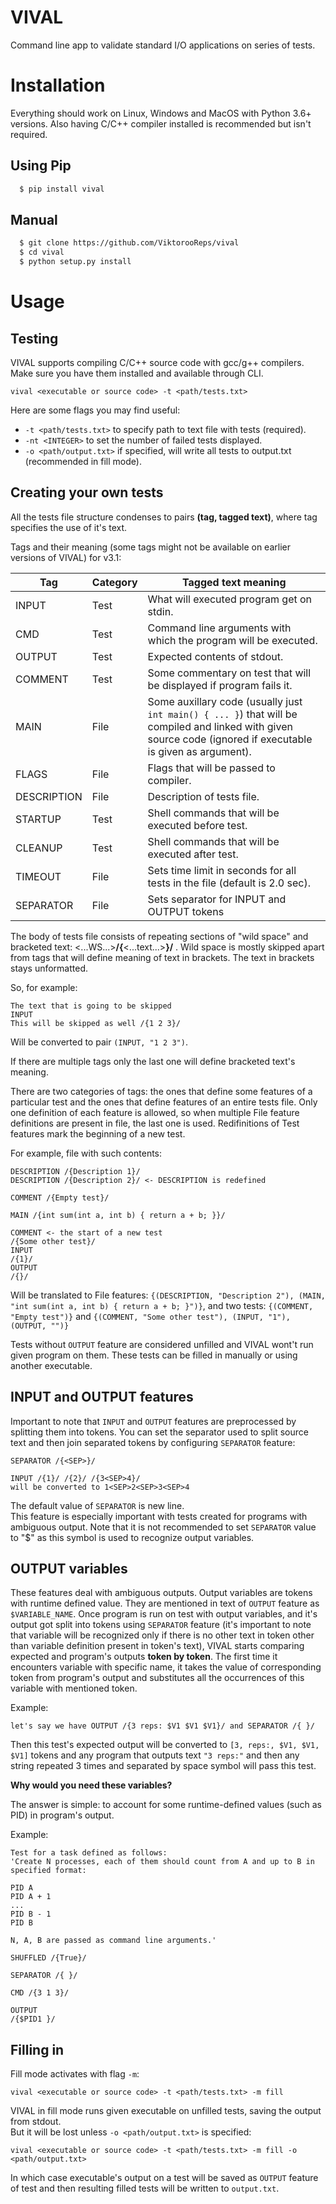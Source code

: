 # VIVAL

Command line app to validate standard I/O applications on series of tests.

# Installation

Everything should work on Linux, Windows and MacOS with Python 3.6+ versions. Also having C/C++ compiler installed is recommended but isn't required.

## Using Pip

```bash
  $ pip install vival
```
## Manual

```bash
  $ git clone https://github.com/ViktorooReps/vival
  $ cd vival
  $ python setup.py install
```

# Usage

## Testing

VIVAL supports compiling C/C++ source code with gcc/g++ compilers. Make sure you have them installed and available through CLI.

`vival <executable or source code> -t <path/tests.txt>`

Here are some flags you may find useful:
* `-t <path/tests.txt>` to specify path to text file with tests (required).
* `-nt <INTEGER>` to set the number of failed tests displayed.
* `-o <path/output.txt>` if specified, will write all tests to output.txt (recommended in fill mode).

## Creating your own tests

All the tests file structure condenses to pairs __(tag, tagged text)__, where tag specifies the use of it's text.

Tags and their meaning (some tags might not be available on earlier versions of VIVAL) for v3.1:

Tag         | Category | Tagged text meaning
----------- | -------- | -------------------
INPUT       | Test     | What will executed program get on stdin. 
CMD         | Test     | Command line arguments with which the program will be executed.
OUTPUT      | Test     | Expected contents of stdout.
COMMENT     | Test     | Some commentary on test that will be displayed if program fails it.
MAIN        | File     | Some auxillary code (usually just `int main() { ... }`) that will be compiled and linked with given source code (ignored if executable is given as argument). 
FLAGS       | File     | Flags that will be passed to compiler.
DESCRIPTION | File     | Description of tests file.
STARTUP     | Test     | Shell commands that will be executed before test.
CLEANUP     | Test     | Shell commands that will be executed after test.
TIMEOUT     | File     | Sets time limit in seconds for all tests in the file (default is 2.0 sec).
SEPARATOR   | File     | Sets separator for INPUT and OUTPUT tokens

The body of tests file consists of repeating sections of "wild space" and bracketed text: <...WS...>__/{__<...text...>__}/__ . Wild space is mostly skipped apart from tags that will define meaning of text in brackets. The text in brackets stays unformatted.

So, for example:
```
The text that is going to be skipped
INPUT
This will be skipped as well /{1 2 3}/
```
Will be converted to pair `(INPUT, "1 2 3")`.

If there are multiple tags only the last one will define bracketed text's meaning.

There are two categories of tags: the ones that define some features of a particular test and the ones that define features of an entire tests file. Only one definition of each feature is allowed, so when multiple File feature definitions are present in file, the last one is used. Redifinitions of Test features mark the beginning of a new test.

For example, file with such contents: 
```
DESCRIPTION /{Description 1}/
DESCRIPTION /{Description 2}/ <- DESCRIPTION is redefined

COMMENT /{Empty test}/

MAIN /{int sum(int a, int b) { return a + b; }}/

COMMENT <- the start of a new test
/{Some other test}/
INPUT
/{1}/
OUTPUT
/{}/
```
Will be translated to File features: `{(DESCRIPTION, "Description 2"), (MAIN, "int sum(int a, int b) { return a + b; }")}`, and two tests: `{(COMMENT, "Empty test")}` and `{(COMMENT, "Some other test"), (INPUT, "1"), (OUTPUT, "")}`

Tests without `OUTPUT` feature are considered unfilled and VIVAL wont't run given program on them. These tests can be filled in manually or using another executable.

## INPUT and OUTPUT features

Important to note that `INPUT` and `OUTPUT` features are preprocessed by splitting them into tokens. You can set the separator 
used to split source text and then join separated tokens by configuring `SEPARATOR` feature:

```
SEPARATOR /{<SEP>}/

INPUT /{1}/ /{2}/ /{3<SEP>4}/
will be converted to 1<SEP>2<SEP>3<SEP>4
```

The default value of `SEPARATOR` is new line.   
This feature is especially important with tests created for programs with ambiguous output. Note that it is not recommended
to set `SEPARATOR` value to "$" as this symbol is used to recognize output variables.

## OUTPUT variables

These features deal with ambiguous outputs. Output variables are tokens with runtime defined value. They are mentioned in 
text of `OUTPUT` feature as `$VARIABLE_NAME`. Once program is run on test with output variables, and it's
output got split into tokens using `SEPARATOR` feature (it's important to note that variable will be recognized only
if there is no other text in token other than variable definition present in token's text), VIVAL starts comparing expected 
and program's outputs **token by token**. The first time it encounters variable with specific name, it takes the value of 
corresponding token from program's output and substitutes all the occurrences of this variable with mentioned token.

Example:
```
let's say we have OUTPUT /{3 reps: $V1 $V1 $V1}/ and SEPARATOR /{ }/
```
Then this test's expected output will be converted to `[3, reps:, $V1, $V1, $V1]` tokens and any program that outputs
text `"3 reps:"` and then any string repeated 3 times and separated by space symbol will pass this test.

**Why would you need these variables?**

The answer is simple: to account for some runtime-defined values (such as PID) in program's output.  

Example:
```
Test for a task defined as follows:
'Create N processes, each of them should count from A and up to B in specified format: 

PID A
PID A + 1
...
PID B - 1
PID B

N, A, B are passed as command line arguments.'

SHUFFLED /{True}/ 

SEPARATOR /{ }/ 

CMD /{3 1 3}/

OUTPUT 
/{$PID1 }/
```

## Filling in

Fill mode activates with flag `-m`:

`vival <executable or source code> -t <path/tests.txt> -m fill`

VIVAL in fill mode runs given executable on unfilled tests, saving the output from stdout. \
But it will be lost unless `-o <path/output.txt>` is specified:

`vival <executable or source code> -t <path/tests.txt> -m fill -o <path/output.txt>`

In which case executable's output on a test will be saved as `OUTPUT` feature of test and then resulting filled tests will be written to `output.txt`.
